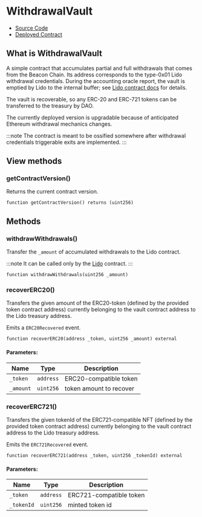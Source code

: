 # WithdrawalVault

- [Source Code](https://github.com/lidofinance/lido-dao/blob/master/contracts/0.8.9/WithdrawalVault.sol)
- [Deployed Contract](https://etherscan.io/address/0xb9d7934878b5fb9610b3fe8a5e441e8fad7e293f)

## What is WithdrawalVault

A simple contract that accumulates partial and full withdrawals that comes from
the Beacon Chain. Its address corresponds to the type-0x01 Lido withdrawal credentials.
During the accounting oracle report, the vault is emptied by Lido to the internal buffer; see [Lido contract docs](lido.md#oracle-report) for details.

The vault is recoverable, so any ERC-20 and ERC-721 tokens can be transferred to the treasury by DAO.

The currently deployed version is upgradable because of anticipated Ethereum withdrawal mechanics changes.

:::note
The contract is meant to be ossified somewhere after withdrawal credentials triggerable exits are implemented.
:::

## View methods

### getContractVersion()

Returns the current contract version.

```sol
function getContractVersion() returns (uint256)
```

## Methods

### withdrawWithdrawals()

Transfer the `_amount` of accumulated withdrawals to the Lido contract.

:::note
It can be called only by the [Lido](lido.md) contract.
:::

```sol
function withdrawWithdrawals(uint256 _amount)
```

### recoverERC20()

Transfers the given amount of the ERC20-token (defined by the provided token contract address)
currently belonging to the vault contract address to the Lido treasury address.

Emits a `ERC20Recovered` event.


```sol
function recoverERC20(address _token, uint256 _amount) external
```

#### Parameters:

| Name       | Type      | Description             |
| ---------- | --------- | ----------------------- |
| `_token`   | `address` | ERC20-compatible token  |
| `_amount`  | `uint256` | token amount to recover |

### recoverERC721()

Transfers the given tokenId of the ERC721-compatible NFT (defined by the provided token contract address)
currently belonging to the vault contract address to the Lido treasury address.

Emits the `ERC721Recovered` event.

```sol
function recoverERC721(address _token, uint256 _tokenId) external
```

#### Parameters:

| Name       | Type      | Description             |
| ---------- | --------- | ----------------------- |
| `_token`   | `address` | ERC721-compatible token |
| `_tokenId` | `uint256` | minted token id         |
